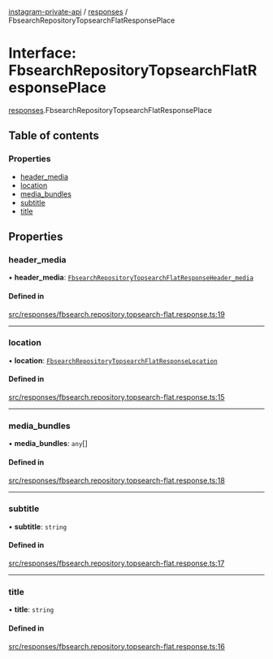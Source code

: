 [instagram-private-api](../../README.md) / [responses](../../modules/responses.md) / FbsearchRepositoryTopsearchFlatResponsePlace

# Interface: FbsearchRepositoryTopsearchFlatResponsePlace

[responses](../../modules/responses.md).FbsearchRepositoryTopsearchFlatResponsePlace

## Table of contents

### Properties

- [header\_media](FbsearchRepositoryTopsearchFlatResponsePlace.md#header_media)
- [location](FbsearchRepositoryTopsearchFlatResponsePlace.md#location)
- [media\_bundles](FbsearchRepositoryTopsearchFlatResponsePlace.md#media_bundles)
- [subtitle](FbsearchRepositoryTopsearchFlatResponsePlace.md#subtitle)
- [title](FbsearchRepositoryTopsearchFlatResponsePlace.md#title)

## Properties

### header\_media

• **header\_media**: [`FbsearchRepositoryTopsearchFlatResponseHeader_media`](FbsearchRepositoryTopsearchFlatResponseHeader_media.md)

#### Defined in

[src/responses/fbsearch.repository.topsearch-flat.response.ts:19](https://github.com/Nerixyz/instagram-private-api/blob/4971f34/src/responses/fbsearch.repository.topsearch-flat.response.ts#L19)

___

### location

• **location**: [`FbsearchRepositoryTopsearchFlatResponseLocation`](FbsearchRepositoryTopsearchFlatResponseLocation.md)

#### Defined in

[src/responses/fbsearch.repository.topsearch-flat.response.ts:15](https://github.com/Nerixyz/instagram-private-api/blob/4971f34/src/responses/fbsearch.repository.topsearch-flat.response.ts#L15)

___

### media\_bundles

• **media\_bundles**: `any`[]

#### Defined in

[src/responses/fbsearch.repository.topsearch-flat.response.ts:18](https://github.com/Nerixyz/instagram-private-api/blob/4971f34/src/responses/fbsearch.repository.topsearch-flat.response.ts#L18)

___

### subtitle

• **subtitle**: `string`

#### Defined in

[src/responses/fbsearch.repository.topsearch-flat.response.ts:17](https://github.com/Nerixyz/instagram-private-api/blob/4971f34/src/responses/fbsearch.repository.topsearch-flat.response.ts#L17)

___

### title

• **title**: `string`

#### Defined in

[src/responses/fbsearch.repository.topsearch-flat.response.ts:16](https://github.com/Nerixyz/instagram-private-api/blob/4971f34/src/responses/fbsearch.repository.topsearch-flat.response.ts#L16)
